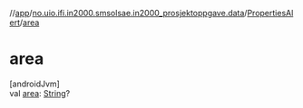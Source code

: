 //[app](../../../index.md)/[no.uio.ifi.in2000.smsolsae.in2000_prosjektoppgave.data](../index.md)/[PropertiesAlert](index.md)/[area](area.md)

# area

[androidJvm]\
val [area](area.md): [String](https://kotlinlang.org/api/latest/jvm/stdlib/kotlin/-string/index.html)?
